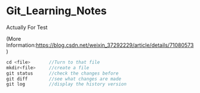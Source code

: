 # **Git_Learning_Notes**

Actually For Test

(More Information:https://blog.csdn.net/weixin_37292229/article/details/71080573)

```c
cd <file>		//Turn to that file
mkdir<file> 	//create a file
git status		//check the changes before
git diff		//see what changes are made
git log			//display the history version
```
